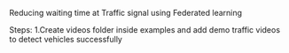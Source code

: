Reducing waiting time at Traffic signal using Federated learning

Steps:
1.Create videos folder inside examples and add demo traffic videos to detect vehicles successfully
